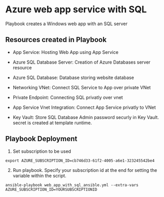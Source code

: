 # Azure web app service with SQL
Playbook creates a Windows web app with an SQL server

## Resources created in Playbook

* App Service: Hosting Web App using App Service

* Azure SQL Database Server: Creation of Azure Databases server resource

* Azure SQL Database: Database storing website database

* Networking VNet: Connect SQL Service to App over private VNet

* Private Endpoint: Connecting SQL privatly over vnet

* App Service Vnet Integration: Connect App Service privatly to VNet

* Key Vault: Store SQL Database Admin password securly in Key Vault. secret is created at template runtime.

## Playbook Deployment

1. Set subscription to be used
```
export AZURE_SUBSCRIPTION_ID=cb746d33-61f2-4005-a6e1-323245542be4
```

2. Run playbook. Specify your subscription id at the end for setting the variable within the script.
```
ansible-playbook web_app_with_sql_ansible.yml --extra-vars AZURE_SUBSCRIPTION_ID=YOURSUBSCRIPTIONID
```
